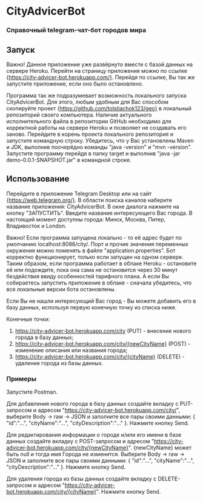 # CityAdvicerBot

### Справочный telegram-чат-бот городов мира

## Запуск

Важно! Данное приложение уже развёрнуто вместе с базой данных на сервере Heroku. Перейти на страницу приложения можно по ссылке {https://city-advicer-bot.herokuapp.com/}. Перейдя по ссылке, Вы так же запустите приложение, если оно было остановлено.

Программа так же подразумевает возможность локального запуска CityAdvicerBot. Для этого, любым удобным для Вас способом скопируйте проект {https://github.com/tolstiachok123/geo} в локальный репозиторий своего компьютера. Наличие актуального исполнительного файла в репозитории GitHub необходимо для корректной работы на сервере Heroku и позволяет не создавать его заново. Перейдите в корень проекта локального репозитория и запустите командную строку. Убедитесь, что у Вас установлены Maven и JDK, выполнив поочерёдно команды "java -version" и "mvn -version". Запустите программу перейдя в папку target и выполнив "java -jar demo-0.0.1-SNAPSHOT.jar" в командной строке.

## Использование

Перейдите в приложение Telegram Desktop или на сайт {https://web.telegram.org/}. В области поиска каналов наберите название приложения: CityAdvicerBot. В окне диалога нажмите на кнопку "ЗАПУСТИТЬ". Введите название интересующего Вас города. В настоящий момент доступны города: Минск, Москва, Питер, Владивосток и London. 

Важно! Если программа запущена локально - то её адрес будет по умолчанию localhost:8086/city/. Порт и прочие значения переменных окружения можно поменять в файле "application.properties". Бот корректно функционирует, только если запущен на одном сервере. Таким образом, если программа работает в облаке Heroku - остановите её или подождите, пока она сама не остановится через 30 минут бездействия ввиду особенностей тарифного плана. А если Вы собираетесь запустить приложение в облаке - сначала убедитесь, что все локальные версии бота остановлены. 

Если Вы не нашли интересующий Вас город - Вы можете добавить его в базу данных, используя первую конечную точку из списка ниже.

Конечные точки:
1. https://city-advicer-bot.herokuapp.com/city (PUT) - внесение нового города в базу данных;
2. https://city-advicer-bot.herokuapp.com/city/{newCityName} (POST) - изменение описания или названия города;
3. https://city-advicer-bot.herokuapp.com/city/{cityName} (DELETE) - удаление города из базы данных.

### Примеры 

Запустите Postman. 

Для добавления нового города в базу данных создайте вкладку с PUT-запросом и адресом "https://city-advicer-bot.herokuapp.com/city/", выберите Body -> raw -> JSON и заполните все пары своими данными:
{
    "id":"...",
    "cityName":"...",
    "cityDescription":"..."
}.
Нажмите кнопку Send. 

Для редактирования информации о городе и/или его имени в базе данных создайте вкладку с POST-запросом и адресом "https://city-advicer-bot.herokuapp.com/city/{newCityName}". {newCityName} может быть null и тогда имя Города не изменится. Выберите Body -> raw -> JSON и заполните все пары своими данными:
{
    "id":"...",
    "cityName":"...",
    "cityDescription":"..."
}.
Нажмите кнопку Send.

Для удаления города из базы данных создайте вкладку с DELETE-запросом и адресом "https://city-advicer-bot.herokuapp.com/city/{cityName}".
Нажмите кнопку Send.



